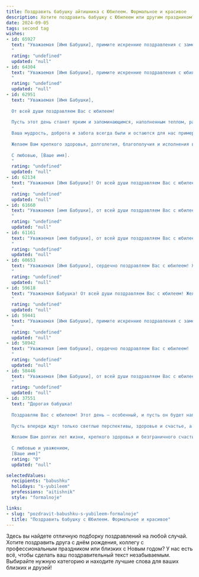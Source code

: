 ```yaml
---
title: Поздравить бабушку айтишника с Юбилеем. Формальное и красивое
description: Хотите поздравить бабушку с Юбилеем или другим праздником? Наш ИИ создаст незабываемое поздравление, а вы обязательно выделитесь среди других.  
date: 2024-09-05
tags: second tag
wishes:
- id: 65927
  text: "Уважаемая [Имя Бабушки], примите искренние поздравления с замечательным юбилеем!  В этот день мы желаем Вам крепкого здоровья, неиссякаемой энергии и радости от каждого прожитого дня. Пусть Ваш жизненный опыт и мудрость всегда будут опорой для всех, кто Вас окружает.
  "
  rating: "undefined"
  updated: "null"
- id: 64304
  text: "Уважаемая [Имя Бабушки], примите искренние поздравления с юбилеем! Желаем Вам крепкого здоровья, долголетия, семейного благополучия и радости от каждого прожитого дня. Пусть Ваша жизнь будет наполнена теплотой, любовью и заботой близких. А в профессии, которую Вы выбрали, пусть Вас ждет успех и признание.
  "
  rating: "undefined"
  updated: "null"
- id: 62951
  text: "Уважаемая [Имя Бабушки],
  
  От всей души поздравляем Вас с юбилеем!
  
  Пусть этот день станет ярким и запоминающимся, наполненным теплом, радостью и любовью близких.
  
  Ваша мудрость, доброта и забота всегда были и остаются для нас примером.
  
  Желаем Вам крепкого здоровья, долголетия, благополучия и исполнения всех самых заветных желаний!
  
  С любовью, [Ваше имя].
  "
  rating: "undefined"
  updated: "null"
- id: 62134
  text: "Уважаемая [Имя Бабушки]! От всей души поздравляем Вас с юбилеем! Желаем крепкого здоровья, долгих лет жизни, наполненных радостью, счастьем и успехами. Пусть Ваша работа IT-специалиста приносит Вам удовлетворение и новые открытия, а близкие всегда окружают Вас заботой и любовью.
  "
  rating: "undefined"
  updated: "null"
- id: 61660
  text: "Уважаемая [имя Бабушки], от всей души поздравляем Вас с юбилеем!  Желаем Вам крепкого здоровья, долгих лет жизни, наполненных радостью,  и пусть Ваша душа всегда остаётся молодой и светлой.  Особо хочется отметить Ваш вклад в развитие Ваших внуков и правнуков,  Ваше мудрое руководство и ценные советы, которые  всегда помогают нам идти по жизни верным путем. Пусть Ваш жизненный путь будет  освещен  теплом любви близких и  радостью  от достижений   Ваших  потомков.
  "
  rating: "undefined"
  updated: "null"
- id: 61161
  text: "Уважаемая [имя бабушки], от всей души поздравляем Вас с юбилеем! Пусть этот день станет символом Вашей мудрости, любви и долголетия. Желаем Вам крепкого здоровья, неиссякаемой энергии, душевного тепла и радости от каждого прожитого дня.
  "
  rating: "undefined"
  updated: "null"
- id: 60653
  text: "Уважаемая [Имя Бабушки], сердечно поздравляем Вас с юбилеем! Желаем Вам крепкого здоровья, оптимизма и долгих лет жизни, полных радости и благополучия. Пусть Ваша работа в IT-сфере приносит Вам удовлетворение и успех, а родные и близкие всегда будут рядом, даря Вам свою любовь и поддержку.
  "
  rating: "undefined"
  updated: "null"
- id: 59618
  text: "Уважаемая Бабушка! От всей души поздравляем Вас с юбилеем! Желаем Вам крепкого здоровья, душевного спокойствия и  радости от каждого прожитого дня. Пусть Ваше сердце всегда будет согрето любовью близких, а в доме царит уют и благополучие.
  "
  rating: "undefined"
  updated: "null"
- id: 59441
  text: "Уважаемая [Имя Бабушки], примите искренние поздравления с замечательным юбилеем!  Желаем Вам крепкого здоровья, бодрости духа и долгих лет жизни, наполненных радостью и любовью близких. Пусть Ваш богатый жизненный опыт и мудрость  вдохновляют Вас и Ваших близких на новые свершения!
  "
  rating: "undefined"
  updated: "null"
- id: 58942
  text: "Уважаемая [имя бабушки], сердечно поздравляем Вас с юбилеем!  Желаем Вам крепкого здоровья,  неиссякаемой жизненной энергии,  счастья, благополучия и  радости. Пусть каждый день приносит Вам новые достижения,  интересные события и  позитивные эмоции. С праздником!
  "
  rating: "undefined"
  updated: "null"
- id: 58446
  text: "Уважаемая [Имя Бабушки], от всей души поздравляем Вас с юбилеем! Желаем Вам крепкого здоровья, неиссякаемой энергии, радости и благополучия в каждом дне. Пусть Ваша жизнь будет наполнена теплом, любовью и заботой близких. С праздником!
  "
  rating: "undefined"
  updated: "null"
- id: 37551
  text: "Дорогая бабушка!
  
  Поздравляю Вас с юбилеем! Этот день – особенный, и пусть он будет наполнен радостью, теплом и любовью близких. Ваш жизненный путь - это пример мудрости и терпения, а Ваши достижения в профессии айтишника вдохновляют нас всех.
  
  Пусть впереди ждут только светлые перспективы, здоровье и счастье, а каждый день приносит новые поводы для радости. Вы – наша опора и ориентир, и мы гордимся тем, что Вы – наша бабушка.
  
  Желаем Вам долгих лет жизни, крепкого здоровья и безграничного счастья!
  
  С любовью и уважением,
  [Ваше имя]"
  rating: "0"
  updated: "null"

selectedValues:
  recipients: "babushku"
  holidays: "s-yubileem"
  professions: "aitishnik"
  style: "formalnoje"

links:
- slug: "pozdravit-babushku-s-yubileem-formalnoje"
  title: "Поздравить бабушку с Юбилеем. Формальное и красивое"
---
```


Здесь вы найдете отличную подборку поздравлений на любой случай. 
Хотите поздравить друга с днём рождения, коллегу с профессиональным праздником или близких с Новым годом? У нас есть всё, чтобы сделать ваш поздравительный текст незабываемым. Выбирайте нужную категорию и находите лучшие слова для ваших близких и друзей!
